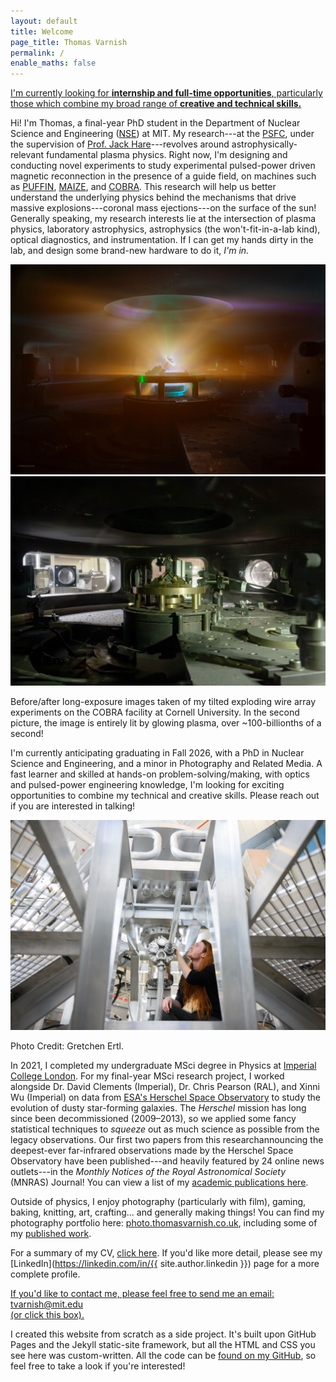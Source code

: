 ```yaml
---
layout: default
title: Welcome
page_title: Thomas Varnish
permalink: /
enable_maths: false
---
```


<div class="home-banner">
    <a href="mailto:tvarnish@mit.edu?subject=Job Opportunity&body=Hi Thomas,<br><br>I'm <insert name here> and let me tell you about this amazing job opportunity I think you'd be perfect for! :)">
    <div class="home-banner-container">
        <p> I'm currently looking for <b>internship and full-time opportunities</b>, particularly those which combine my broad range of <b>creative and technical skills.</b> </p>
    </div>
    </a>
</div>

Hi! I'm Thomas, a final-year PhD student in the Department of Nuclear Science and Engineering ([NSE](http://web.mit.edu/nse/)) at MIT.
My research---at the [PSFC](https://www.psfc.mit.edu/), under the supervision of [Prof. Jack Hare](https://www.jackdhare.net/)---revolves around astrophysically-relevant fundamental plasma physics.
Right now, I'm designing and conducting novel experiments to study experimental pulsed-power driven magnetic reconnection in the presence of a guide field, on machines such as [PUFFIN](https://puffin.ece.cornell.edu/), [MAIZE](https://plasmabay.engin.umich.edu/research/michigan-accelerator-for-inductive-z-pinch-experiments-maize/), and [COBRA](https://www.lps.cornell.edu/).
This research will help us better understand the underlying physics behind the mechanisms that drive massive explosions---coronal mass ejections---on the surface of the sun!
Generally speaking, my research interests lie at the intersection of plasma physics, laboratory astrophysics, astrophysics (the won't-fit-in-a-lab kind), optical diagnostics, and instrumentation.
If I can get my hands dirty in the lab, and design some brand-new hardware to do it, <i>I'm in.</i>

<!-- <div class="post-image">
    <img src="assets/maize.jpg" alt="Brightly-coloured plasma is shown glowing outwards from two small tilted cylindrical arrays of thin carbon wires."/>
    <p> A long-exposure image taken of my tilted exploding wire array experiments on the MAIZE facility at the University of Michigan. </p>
</div> -->

<div class="post-image fade-between">
    <div class="fade-container">        
        <img id="fade-bottom" src="assets/cobra_shot.jpg">
        <img id="fade-top" src="assets/cobra_preshot.jpg">
    </div>
    <p> Before/after long-exposure images taken of my tilted exploding wire array experiments on the COBRA facility at Cornell University. In the second picture, the image is entirely lit by glowing plasma, over ~100-billionths of a second! </p>
</div>

I'm currently anticipating graduating in Fall 2026, with a PhD in Nuclear Science and Engineering, and a minor in Photography and Related Media.
A fast learner and skilled at hands-on problem-solving/making, with optics and pulsed-power engineering knowledge, I'm looking for exciting opportunities to combine my technical and creative skills. 
Please reach out if you are interested in talking!

<div class="post-image">
    <img src="assets/thomas_puffin.jpg"/>
    <p> Photo Credit: Gretchen Ertl. </p>
</div>

In 2021, I completed my undergraduate MSci degree in Physics at [Imperial College London](https://imperial.ac.uk/).
For my final-year MSci research project, I worked alongside Dr. David Clements (Imperial), Dr. Chris Pearson (RAL), and Xinni Wu (Imperial) on data from [ESA's Herschel Space Observatory](https://www.cosmos.esa.int/web/herschel/home) to study the evolution of dusty star-forming galaxies.
The *Herschel* mission has long since been decommissioned (2009&ndash;2013), so we applied some fancy statistical techniques to *squeeze* out as much science as possible from the legacy observations.
Our first two papers from this researchannouncing the deepest-ever far-infrared observations made by the Herschel Space Observatory have been published---and heavily featured by 24 online news outlets---in the *Monthly Notices of the Royal Astronomical Society* (MNRAS) Journal!
You can view a list of my [academic publications here](/publications).

Outside of physics, I enjoy photography (particularly with film), gaming, baking, knitting, art, crafting... and generally making things! 
You can find my photography portfolio here: [photo.thomasvarnish.co.uk](https://photo.thomasvarnish.co.uk/), including some of my [published work](https://www.pride.com/rhode-island-pride-2025).

For a summary of my CV, [click here](/cv). 
If you'd like more detail, please see my [LinkedIn](https://linkedin.com/in/{{ site.author.linkedin }}) page for a more complete profile.

<!-- If you'd like to contact me, feel free to [send me an email](mailto:tvarnish@mit.edu). -->

<div class="home-banner">
    <a href="mailto:tvarnish@mit.edu">
    <div class="home-banner-container">
        <p> If you'd like to contact me, please feel free to send me an email: tvarnish@mit.edu<br>(or click this box). </p>
    </div>
    </a>
</div>

<div class="endnote">
I created this website from scratch as a side project. It's built upon GitHub Pages and the Jekyll static-site framework, but all the HTML and CSS you see here was custom-written. All the code can be <a href="https://github.com/{{ site.author.github }}/{{ site.author.github }}.github.io">found on my GitHub</a>, so feel free to take a look if you're interested!
</div>
